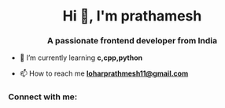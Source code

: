 <h1 align="center">Hi 👋, I'm prathamesh</h1>
<h3 align="center">A passionate frontend developer from India</h3>

- 🌱 I’m currently learning **c,cpp,python**

- 📫 How to reach me **loharprathmesh11@gmail.com**

<h3 align="left">Connect with me:</h3>
<p align="left">
</p>
